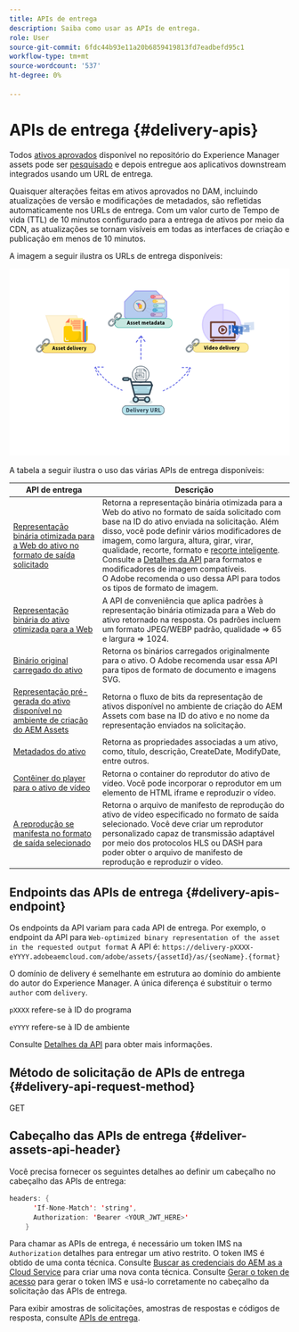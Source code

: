 ```yaml
---
title: APIs de entrega
description: Saiba como usar as APIs de entrega.
role: User
source-git-commit: 6fdc44b93e11a20b6859419813fd7eadbefd95c1
workflow-type: tm+mt
source-wordcount: '537'
ht-degree: 0%

---
```


# APIs de entrega {#delivery-apis}

Todos [ativos aprovados](approve-assets.md) disponível no repositório do Experience Manager assets pode ser [pesquisado](search-assets-api.md) e depois entregue aos aplicativos downstream integrados usando um URL de entrega.

Quaisquer alterações feitas em ativos aprovados no DAM, incluindo atualizações de versão e modificações de metadados, são refletidas automaticamente nos URLs de entrega. Com um valor curto de Tempo de vida (TTL) de 10 minutos configurado para a entrega de ativos por meio da CDN, as atualizações se tornam visíveis em todas as interfaces de criação e publicação em menos de 10 minutos.

A imagem a seguir ilustra os URLs de entrega disponíveis:

![APIs de entrega](assets/delivery-url.png)

A tabela a seguir ilustra o uso das várias APIs de entrega disponíveis:

| API de entrega | Descrição |
|---|---|
| [Representação binária otimizada para a Web do ativo no formato de saída solicitado](https://adobe-aem-assets-delivery.redoc.ly/#operation/getAssetSeoFormat) | Retorna a representação binária otimizada para a Web do ativo no formato de saída solicitado com base na ID do ativo enviada na solicitação. Além disso, você pode definir vários modificadores de imagem, como largura, altura, girar, virar, qualidade, recorte, formato e [recorte inteligente](/help/assets/dynamic-media/image-profiles.md). Consulte a [Detalhes da API](https://adobe-aem-assets-delivery-experimental.redoc.ly/#operation/getAssetSeoFormat) para formatos e modificadores de imagem compatíveis.<br>O Adobe recomenda o uso dessa API para todos os tipos de formato de imagem. |
| [Representação binária do ativo otimizada para a Web](https://adobe-aem-assets-delivery.redoc.ly/#operation/getAsset) | A API de conveniência que aplica padrões à representação binária otimizada para a Web do ativo retornado na resposta. Os padrões incluem um formato JPEG/WEBP padrão, qualidade => 65 e largura => 1024. |
| [Binário original carregado do ativo](https://adobe-aem-assets-delivery.redoc.ly/#operation/getAssetOriginal) | Retorna os binários carregados originalmente para o ativo. O Adobe recomenda usar essa API para tipos de formato de documento e imagens SVG. |
| [Representação pré-gerada do ativo disponível no ambiente de criação do AEM Assets](https://adobe-aem-assets-delivery.redoc.ly/#operation/getAssetRendition) | Retorna o fluxo de bits da representação de ativos disponível no ambiente de criação do AEM Assets com base na ID do ativo e no nome da representação enviados na solicitação. |
| [Metadados do ativo](https://adobe-aem-assets-delivery.redoc.ly/#operation/getAssetMetadata) | Retorna as propriedades associadas a um ativo, como, título, descrição, CreateDate, ModifyDate, entre outros. |
| [Contêiner do player para o ativo de vídeo](https://adobe-aem-assets-delivery.redoc.ly/#operation/videoPlayerDelivery) | Retorna o container do reprodutor do ativo de vídeo. Você pode incorporar o reprodutor em um elemento de HTML iframe e reproduzir o vídeo. |
| [A reprodução se manifesta no formato de saída selecionado](https://adobe-aem-assets-delivery.redoc.ly/#operation/videoManifestDelivery) | Retorna o arquivo de manifesto de reprodução do ativo de vídeo especificado no formato de saída selecionado. Você deve criar um reprodutor personalizado capaz de transmissão adaptável por meio dos protocolos HLS ou DASH para poder obter o arquivo de manifesto de reprodução e reproduzir o vídeo. |

## Endpoints das APIs de entrega {#delivery-apis-endpoint}

Os endpoints da API variam para cada API de entrega. Por exemplo, o endpoint da API para `Web-optimized binary representation of the asset in the requested output format` A API é:
`https://delivery-pXXXX-eYYYY.adobeaemcloud.com/adobe/assets/{assetId}/as/{seoName}.{format}`

O domínio de delivery é semelhante em estrutura ao domínio do ambiente do autor do Experience Manager. A única diferença é substituir o termo `author` com `delivery`.

`pXXXX` refere-se à ID do programa

`eYYYY` refere-se à ID de ambiente

Consulte [Detalhes da API](https://adobe-aem-assets-delivery.redoc.ly/#tag/Assets) para obter mais informações.

## Método de solicitação de APIs de entrega {#delivery-api-request-method}

GET

## Cabeçalho das APIs de entrega {#deliver-assets-api-header}

Você precisa fornecer os seguintes detalhes ao definir um cabeçalho no cabeçalho das APIs de entrega:

```java
headers: {
      'If-None-Match': 'string',
      Authorization: 'Bearer <YOUR_JWT_HERE>'
    }
```

Para chamar as APIs de entrega, é necessário um token IMS na `Authorization` detalhes para entregar um ativo restrito. O token IMS é obtido de uma conta técnica. Consulte [Buscar as credenciais do AEM as a Cloud Service](https://experienceleague.adobe.com/docs/experience-manager-cloud-service/content/implementing/developing/generating-access-tokens-for-server-side-apis.html?lang=en#fetch-the-aem-as-a-cloud-service-credentials) para criar uma nova conta técnica. Consulte [Gerar o token de acesso](https://experienceleague.adobe.com/docs/experience-manager-cloud-service/content/implementing/developing/generating-access-tokens-for-server-side-apis.html?lang=en#generating-the-access-token) para gerar o token IMS e usá-lo corretamente no cabeçalho da solicitação das APIs de entrega.


Para exibir amostras de solicitações, amostras de respostas e códigos de resposta, consulte [APIs de entrega](https://adobe-aem-assets-delivery.redoc.ly/#operation/getAssetSeoFormat).